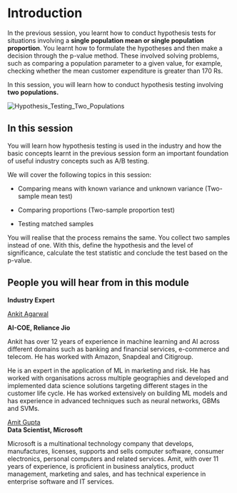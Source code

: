 # Introduction

In the previous session, you learnt how to conduct hypothesis tests for situations involving a **single population mean or single population proportion**. You learnt how to formulate the hypotheses and then make a decision through the p-value method. These involved solving problems, such as comparing a population parameter to a given value, for example, checking whether the mean customer expenditure is greater than 170 Rs.

In this session, you will learn how to conduct hypothesis testing involving **two populations.**

![Hypothesis_Testing_Two_Populations](https://i.ibb.co/c2r767c/Hypothesis-Testing-Two-Populations.png)

## In this session

You will learn how hypothesis testing is used in the industry and how the basic concepts learnt in the previous session form an important foundation of useful industry concepts such as A/B testing.

We will cover the following topics in this session:

- Comparing means with known variance and unknown variance (Two-sample mean test)

- Comparing proportions (Two-sample proportion test)

- Testing matched samples

You will realise that the process remains the same. You collect two samples instead of one. With this, define the hypothesis and the level of significance, calculate the test statistic and conclude the test based on the p-value.

## People you will hear from in this module

**Industry Expert**

[Ankit Agarwal](https://www.linkedin.com/in/ankit-agarwal-4333248/)

**AI-COE, Reliance Jio**

Ankit has over 12 years of experience in machine learning and AI across different domains such as banking and financial services, e-commerce and telecom. He has worked with Amazon, Snapdeal and Citigroup.

He is an expert in the application of ML in marketing and risk. He has worked with organisations across multiple geographies and developed and implemented data science solutions targeting different stages in the customer life cycle. He has worked extensively on building ML models and has experience in advanced techniques such as neural networks, GBMs and SVMs.

[Amit Gupta](https://www.linkedin.com/in/amit-kumar-gupta-03685877/)  
**Data Scientist, Microsoft**

Microsoft is a multinational technology company that develops, manufactures, licenses, supports and sells computer software, consumer electronics, personal computers and related services. Amit, with over 11 years of experience, is proficient in business analytics, product management, marketing and sales, and has technical experience in enterprise software and IT services.
